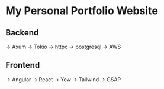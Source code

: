 # My Personal Portfolio Website

## Backend
  ->  Axum
  ->  Tokio
  ->  httpc
  ->  postgresql
  ->  AWS

## Frontend
  -> Angular
  -> React
  -> Yew
  -> Tailwind
  -> GSAP
